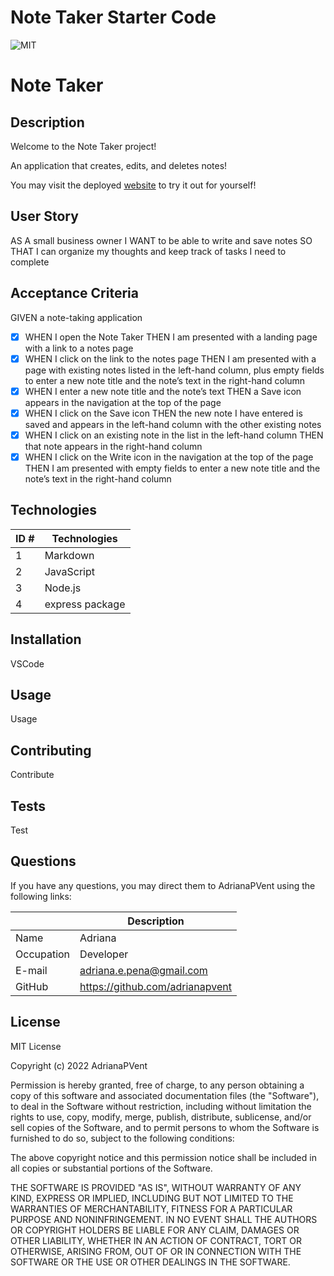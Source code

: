 # Note Taker Starter Code

![MIT](https://img.shields.io/badge/License-MIT-blue)
# Note Taker

## Description

Welcome to the Note Taker project!

An application that creates, edits, and deletes notes!

You may visit the deployed [website](https://fathomless-reaches-70044.herokuapp.com/) to try it out for yourself!

## User Story
AS A small business owner
I WANT to be able to write and save notes
SO THAT I can organize my thoughts and keep track of tasks I need to complete

## Acceptance Criteria

GIVEN a note-taking application
- [x] WHEN I open the Note Taker
  THEN I am presented with a landing page with a link to a notes page
- [x] WHEN I click on the link to the notes page
  THEN I am presented with a page with existing notes listed in the left-hand column, plus empty fields to enter a new note     title and the note’s text in the right-hand column
- [x] WHEN I enter a new note title and the note’s text
  THEN a Save icon appears in the navigation at the top of the page
- [x] WHEN I click on the Save icon
  THEN the new note I have entered is saved and appears in the left-hand column with the other existing notes
- [x] WHEN I click on an existing note in the list in the left-hand column
  THEN that note appears in the right-hand column
- [x] WHEN I click on the Write icon in the navigation at the top of the page
  THEN I am presented with empty fields to enter a new note title and the note’s text in the right-hand column

## Technologies
| ID # | Technologies |
| --- | --- |
| 1 | Markdown |
| 2 | JavaScript |
| 3 | Node.js |
| 4 | express package |


## Installation

VSCode

## Usage

Usage

## Contributing

Contribute

## Tests

Test

## Questions

If you have any questions, you may direct them to AdrianaPVent using the following links:

| | Description |
| --- | --- |
| Name | Adriana |
| Occupation | Developer |
| E-mail | <adriana.e.pena@gmail.com> |
| GitHub | <https://github.com/adrianapvent> |

## License

MIT License

Copyright (c) 2022 AdrianaPVent

Permission is hereby granted, free of charge, to any person obtaining a copy
of this software and associated documentation files (the "Software"), to deal
in the Software without restriction, including without limitation the rights
to use, copy, modify, merge, publish, distribute, sublicense, and/or sell
copies of the Software, and to permit persons to whom the Software is
furnished to do so, subject to the following conditions:

The above copyright notice and this permission notice shall be included in all
copies or substantial portions of the Software.

THE SOFTWARE IS PROVIDED "AS IS", WITHOUT WARRANTY OF ANY KIND, EXPRESS OR
IMPLIED, INCLUDING BUT NOT LIMITED TO THE WARRANTIES OF MERCHANTABILITY,
FITNESS FOR A PARTICULAR PURPOSE AND NONINFRINGEMENT. IN NO EVENT SHALL THE
AUTHORS OR COPYRIGHT HOLDERS BE LIABLE FOR ANY CLAIM, DAMAGES OR OTHER
LIABILITY, WHETHER IN AN ACTION OF CONTRACT, TORT OR OTHERWISE, ARISING FROM,
OUT OF OR IN CONNECTION WITH THE SOFTWARE OR THE USE OR OTHER DEALINGS IN THE
SOFTWARE.